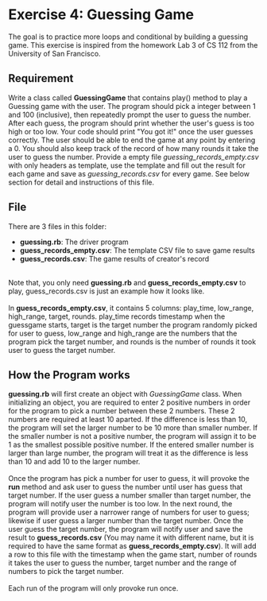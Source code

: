 # Exercise 4: Guessing Game

The goal is to practice more loops and conditional by building a guessing game. This exercise is inspired from the homework Lab 3 of CS 112 from the University of San Francisco.

## Requirement
Write a class called <b>GuessingGame</b> that contains play() method to play a Guessing game with the user. The program should pick a integer between 1 and 100 (inclusive), then repeatedly prompt the user to guess the number. After each guess, the program should print whether the user's guess is too high or too low. Your code should print "You got it!" once the user guesses correctly. The user should be able to end the game at any point by entering a 0. You should also keep track of the record of how many rounds it take the user to guess the number. Provide a empty file <i>guessing_records_empty.csv</i> with only headers as template, use the template and fill out the result for each game and save as <i>guessing_records.csv</i> for every game. See below section for detail and instructions of this file.

## File
There are 3 files in this folder:
<ul>
	<li><b>guessing.rb</b>: The driver program</li>
	<li><b>guess_records_empty.csv</b>: The template CSV file to save game results</li>
	<li><b>guess_records.csv</b>: The game results of creator's record</li>
</ul>

<br>
Note that, you only need <b>guessing.rb</b> and <b>guess_records_empty.csv</b> to play, guess_records.csv is just an example how it looks like.
<br><br>
In <b>guess_records_empty.csv</b>, it contains 5 columns: play_time, low_range, high_range, target, rounds. play_time records timestamp when the guessgame starts, target is the target number the program randomly picked for user to guess, low_range and high_range are the numbers that the program pick the target number, and rounds is the number of rounds it took user to guess the target number.

## How the Program works
<b>guessing.rb</b> will first create an object with <i>GuessingGame</i> class. When initializing an object, you are required to enter 2 positive numbers in order for the program to pick a number between these 2 numbers. These 2 numbers are required at least 10 aparted. If the difference is less than 10, the program will set the larger number to be 10 more than smaller number. If the smaller number is not a positive number, the program will assign it to be 1 as the smallest possible positive number. If the entered smaller number is larger than large number, the program will treat it as the difference is less than 10 and add 10 to the larger number.
<br><br>
Once the program has pick a number for user to guess, it will provoke the <b>run</b> method and ask user to guess the number until user has guess that target number. If the user guess a number smaller than target number, the program will notify user the number is too low. In the next round, the program will provide user a narrower range of numbers for user to guess; likewise if user guess a larger number than the target number. Once the user guess the target number, the program will notify user and save the result to <b>guess_records.csv</b> (You may name it with different name, but it is required to have the same format as <b>guess_records_empty.csv</b>). It will add a row to this file with the timestamp when the game start, number of rounds it takes the user to guess the number, target number and the range of numbers to pick the target number.
<br><br>
Each run of the program will only provoke run once.